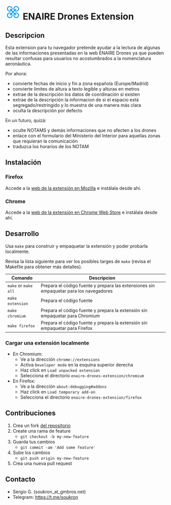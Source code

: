 # ![icon of an drone](src/icons/icon-48.png) ENAIRE Drones Extension

## Descripcion
Esta extension para tu navegador pretende ayudar a la lectura de algunas de las informaciones presentadas en la web ENAIRE Drones ya que pueden resultar confusas para usuarios no acostumbrados a la nomenclatura aeronáutica.

Por ahora:
- convierte fechas de inicio y fin a zona española (Europe/Madrid)
- convierte limites de altura a texto legible y alturas en metros
- extrae de la descripción los datos de coordinación si existen
- extrae de la descripción la informacion de si el espacio está segregado/restringido y lo muestra de una manera más clara
- oculta la descripción por defecto

En un futuro, quizá:
- oculte NOTAMS y demás informaciones que no afecten a los drones
- enlace con el formulario del Ministerio del Interior para aquellas zonas que requieran la comunicación
- traduzca los horarios de los NOTAM

## Instalación
### Firefox
Accede a la [web de la extensión en Mozilla](https://addons.mozilla.org/en-US/firefox/addon/enaire-drones-extension/) e instálala desde ahí.

### Chrome
Accede a la [web de la extensión en Chrome Web Store](https://chromewebstore.google.com/detail/enaire-drones-extension/ideoickpjgfkkdcmjlknlcickcmifhck?authuser=0&hl=es) e instálala desde ahí.

## Desarrollo
Usa `make` para construir y empaquetar la extensión y poder probarla localmente.

Revisa la lista siguiente para ver los posibles targes de `make` (revisa el Makefile para obtener más detalles).

| Comando              | Descripcion                                                                             |
| -------------------- | --------------------------------------------------------------------------------------- |
| `make` or `make all` | Prepara el código fuente y prepara las extensiones sin empaquetar para los navegadores  |
| `make extension`     | Prepara el código fuente                                                                |
| `make chromium`      | Prepara el código fuente y prepara la extensión sin empaquetar para Chromium            |
| `make firefox`       | Prepara el código fuente y prepara la extensión sin empaquetar para Firefox             |

### Cargar una extensión localmente
-   En Chromium:
    -   Ve a la dirección `chrome://extensions`
    -   Activa `Developer mode` en la esquina superior derecha
    -   Haz click en `Load unpacked extension`
    -   Selecciona el directorio `enaire-drones-extension/chromium`
-   En Firefox:
    -   Ve a la dirección `about:debugging#addons`
    -   Haz click en `Load temporary add-on`
    -   Selecciona el directorio `enaire-drones-extension/firefox`

## Contribuciones
1. Crea un fork [del repositorio](https://github.com/soukron/enaire-drones-extension)
2. Create una rama de feature
    - `git checkout -b my-new-feature`
3. Guarda tus cambios
    - `git commit -am 'Add some feature'`
4. Sube los cambios
    - `git push origin my-new-feature`
5. Crea una nueva pull request

## Contacto
- Sergio G. (soukron_at_gmbros.net)
- Telegram: https://t.me/soukron
